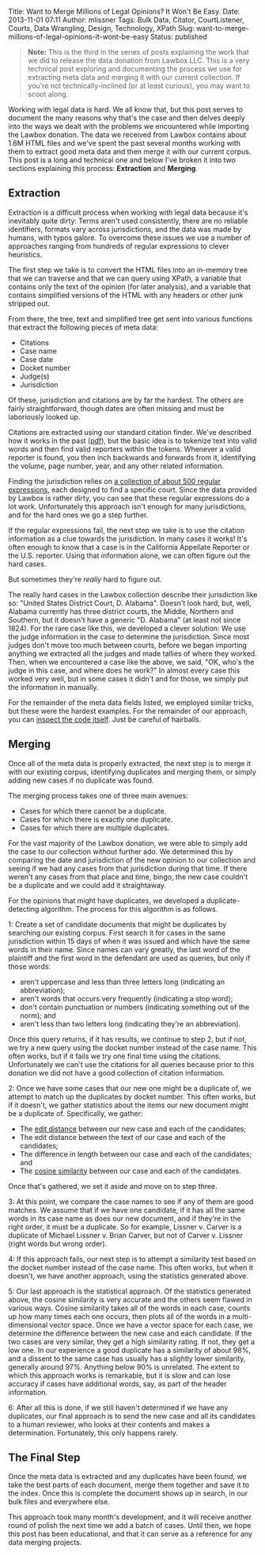 Title: Want to Merge Millions of Legal Opinions? It Won't Be Easy.
Date: 2013-11-01 07:11
Author: mlissner
Tags: Bulk Data, Citator, CourtListener, Courts, Data Wrangling, Design, Technology, XPath
Slug: want-to-merge-millions-of-legal-opinions-it-wont-be-easy
Status: published

> **Note:** This is the third in the series of posts explaining the work
> that we did to release the data donation from Lawbox LLC. This is a
> very technical post exploring and documenting the process we use for
> extracting meta data and merging it with our current collection. If
> you're not technically-inclined (or at least curious), you may want to
> scoot along.

Working with legal data is hard. We all know that, but this post serves
to document the many reasons why that's the case and then delves deeply
into the ways we dealt with the problems we encountered while importing
the Lawbox donation. The data we received from Lawbox contains about
1.6M HTML files and we've spent the past several months working with
them to extract good meta data and then merge it with our current
corpus. This post is a long and technical one and below I've broken it
into two sections explaining this process: **Extraction** and
**Merging**.

Extraction
----------

Extraction is a difficult process when working with legal data because
it's inevitably quite dirty: Terms aren't used consistently, there are
no reliable identifiers, formats vary across jurisdictions, and the data
was made by humans, with typos galore. To overcome these issues we use a
number of approaches ranging from hundreds of regular expressions to
clever heuristics.

The first step we take is to convert the HTML files into an in-memory
tree that we can traverse and that we can query using XPath, a variable
that contains only the text of the opinion (for later analysis), and a
variable that contains simplified versions of the HTML with any headers
or other junk stripped out.

From there, the tree, text and simplified tree get sent into various
functions that extract the following pieces of meta data:

-   Citations
-   Case name
-   Case date
-   Docket number
-   Judge(s)
-   Jurisdiction

Of these, jurisdiction and citations are by far the hardest. The others
are fairly straightforward, though dates are often missing and must be
laboriously looked up.

Citations are extracted using our standard citation finder. We've
described how it works in the past
([pdf](https://www.courtlistener.com/report/2012/)), but the basic idea
is to tokenize text into valid words and then find valid reporters
within the tokens. Whenever a valid reporter is found, you then inch
backwards and forwards from it, identifying the volume, page number,
year, and any other related information.

Finding the jurisdiction relies on [a collection of about 500 regular
expressions](https://github.com/freelawproject/courtlistener/blob/master/cl/corpus_importer/court_regexes.py),
each designed to find a specific court. Since the data provided by
Lawbox is rather dirty, you can see that these regular expressions do a
lot work. Unfortunately this approach isn't enough for many
jurisdictions, and for the hard ones we go a step further.

If the regular expressions fail, the next step we take is to use the
citation information as a clue towards the jurisdiction. In many cases
it works! It's often enough to know that a case is in the California
Appellate Reporter or the U.S. reporter. Using that information alone,
we can often figure out the hard cases.

But sometimes they're *really* hard to figure out.

The really hard cases in the Lawbox collection describe their
jurisdiction like so: "United States District Court, D. Alabama".
Doesn't look hard, but, well, Alabama currently has three district
courts, the Middle, Northern and Southern, but it doesn't have a generic
"D. Alabama" (at least not since 1824). For the rare case like this, we
developed a clever solution: We use the judge information in the case to
determine the jurisdiction. Since most judges don't move too much
between courts, before we began importing anything we extracted all the
judges and made tallies of where they worked. Then, when we encountered
a case like the above, we said, "OK, who's the judge in this case, and
where does he work?" In almost every case this worked very well, but in
some cases it didn't and for those, we simply put the information in
manually.

For the remainder of the meta data fields listed, we employed similar
tricks, but these were the hardest examples. For the remainder of our
approach, you can [inspect the code
itself](https://github.com/freelawproject/courtlistener/blob/master/cl/corpus_importer/lawbox/import_law_box.py).
Just be careful of hairballs.

Merging
-------

Once all of the meta data is properly extracted, the next step is to
merge it with our existing corpus, identifying duplicates and merging
them, or simply adding new cases if no duplicate was found.

The merging process takes one of three main avenues:

-   Cases for which there cannot be a duplicate.
-   Cases for which there is exactly one duplicate.
-   Cases for which there are multiple duplicates.

For the vast majority of the Lawbox donation, we were able to simply add
the case to our collection without further ado. We determined this by
comparing the date and jurisdiction of the new opinion to our collection
and seeing if we had any cases from that jurisdiction during that time.
If there weren't any cases from that place and time, bingo, the new case
couldn't be a duplicate and we could add it straightaway.

For the opinions that might have duplicates, we developed a
duplicate-detecting algorithm. The process for this algorithm is as
follows.

1: Create a set of candidate documents that might be duplicates by
searching our existing corpus. First search it for cases in the same
jurisdiction within 15 days of when it was issued and which have the
same words in their name. Since names can vary greatly, the last word of
the plaintiff and the first word in the defendant are used as queries,
but only if those words:

-   aren't uppercase and less than three letters long (indicating an
    abbreviation);
-   aren't words that occurs very frequently (indicating a stop word);
-   don't contain punctuation or numbers (indicating something out of
    the norm); and
-   aren't less than two letters long (indicating they're an
    abbreviation).

Once this query returns, if it has results, we continue to step 2, but
if not, we try a new query using the docket number instead of the case
name. This often works, but if it fails we try one final time using the
citations. Unfortunately we can't use the citations for all queries
because prior to this donation we did not have a good collection of
citation information.

2: Once we have some cases that our new one might be a duplicate of, we
attempt to match up the duplicates by docket number. This often works,
but if it doesn't, we gather statistics about the items our new document
might be a duplicate of. Specifically, we gather:

-   The [edit
    distance](https://en.wikipedia.org/wiki/Levenshtein_distance)
    between our new case and each of the candidates;
-   The edit distance between the text of our case and each of the
    candidates;
-   The difference in length between our case and each of the
    candidates; and
-   The [cosine
    similarity](https://en.wikipedia.org/wiki/Cosine_similarity) between
    our case and each of the candidates.

Once that's gathered, we set it aside and move on to step three.

3: At this point, we compare the case names to see if any of them are
good matches. We assume that if we have one candidate, if it has all the
same words in its case name as does our new document, and if they're in
the right order, it must be a duplicate. So for example, Lissner v.
Carver is a duplicate of Michael Lissner v. Brian Carver, but not of
Carver v. Lissner (right words but wrong order).

4: If this approach fails, our next step is to attempt a similarity test
based on the docket number instead of the case name. This often works,
but when it doesn't, we have another approach, using the statistics
generated above.

5: Our last approach is the statistical approach. Of the statistics
generated above, the cosine similarity is very accurate and the others
seem flawed in various ways. Cosine similarity takes all of the words in
each case, counts up how many times each one occurs, then plots all of
the words in a multi-dimensional vector space. Once we have a vector
space for each case, we determine the difference between the new case
and each candidate. If the two cases are very similar, they get a high
similarity rating. If not, they get a low one. In our experience a good
duplicate has a similarity of about 98%, and a dissent to the same case
has usually has a slightly lower similarity, generally around 97%.
Anything below 90% is unrelated. The extent to which this approach works
is remarkable, but it is slow and can lose accuracy if cases have
additional words, say, as part of the header information.

6: After all this is done, if we still haven't determined if we have any
duplicates, our final approach is to send the new case and all its
candidates to a human reviewer, who looks at their contents and makes a
determination. Fortunately, this only happens rarely.

The Final Step
--------------

Once the meta data is extracted and any duplicates have been found, we
take the best parts of each document, merge them together and save it to
the index. Once this is complete the document shows up in search, in our
bulk files and everywhere else.

This approach took many month's development, and it will receive another
round of polish the next time we add a batch of cases. Until then, we
hope this post has been educational, and that it can serve as a
reference for any data merging projects.

